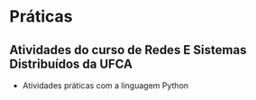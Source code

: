 # Práticas

## Atividades do curso de Redes E Sistemas Distribuídos da UFCA

- Atividades práticas com a linguagem Python
